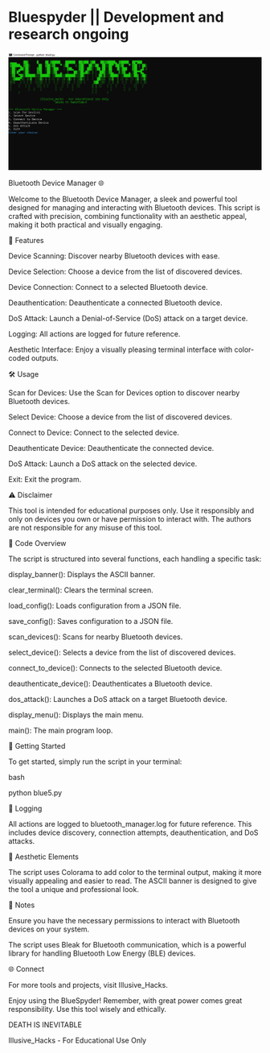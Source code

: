 # Bluespyder   || **Development and research ongoing**


![Screenshot Placeholder](blue5.png)




Bluetooth Device Manager 🌐



Welcome to the Bluetooth Device Manager, a sleek and powerful tool designed for managing and interacting with Bluetooth devices. This script is crafted with precision, combining functionality with an aesthetic appeal, making it both practical and visually engaging.

🌟 Features


Device Scanning: Discover nearby Bluetooth devices with ease.


Device Selection: Choose a device from the list of discovered devices.


Device Connection: Connect to a selected Bluetooth device.


Deauthentication: Deauthenticate a connected Bluetooth device.


DoS Attack: Launch a Denial-of-Service (DoS) attack on a target device.


Logging: All actions are logged for future reference.


Aesthetic Interface: Enjoy a visually pleasing terminal interface with color-coded outputs.




🛠️ Usage

Scan for Devices: Use the Scan for Devices option to discover nearby Bluetooth devices.



Select Device: Choose a device from the list of discovered devices.



Connect to Device: Connect to the selected device.



Deauthenticate Device: Deauthenticate the connected device.



DoS Attack: Launch a DoS attack on the selected device.



Exit: Exit the program.





⚠️ Disclaimer


This tool is intended for educational purposes only. Use it responsibly and only on devices you own or have permission to interact with. The authors are not responsible for any misuse of this tool.



📜 Code Overview


The script is structured into several functions, each handling a specific task:



display_banner(): Displays the ASCII banner.



clear_terminal(): Clears the terminal screen.



load_config(): Loads configuration from a JSON file.



save_config(): Saves configuration to a JSON file.



scan_devices(): Scans for nearby Bluetooth devices.



select_device(): Selects a device from the list of discovered devices.



connect_to_device(): Connects to the selected Bluetooth device.



deauthenticate_device(): Deauthenticates a Bluetooth device.



dos_attack(): Launches a DoS attack on a target Bluetooth device.



display_menu(): Displays the main menu.



main(): The main program loop.





🚀 Getting Started



To get started, simply run the script in your terminal:

bash

python blue5.py



📝 Logging


All actions are logged to bluetooth_manager.log for future reference. This includes device discovery, connection attempts, deauthentication, and DoS attacks.




🎨 Aesthetic Elements


The script uses Colorama to add color to the terminal output, making it more visually appealing and easier to read. The ASCII banner is designed to give the tool a unique and professional look.



📌 Notes



Ensure you have the necessary permissions to interact with Bluetooth devices on your system.




The script uses Bleak for Bluetooth communication, which is a powerful library for handling Bluetooth Low Energy (BLE) devices.




🌐 Connect



For more tools and projects, visit Illusive_Hacks.

Enjoy using the BlueSpyder! Remember, with great power comes great responsibility. Use this tool wisely and ethically.



DEATH IS INEVITABLE


Illusive_Hacks - For Educational Use Only


